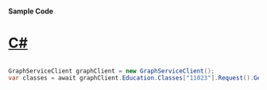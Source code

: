#### Sample Code
# [C#](#tab/Csharp)

```C#

GraphServiceClient graphClient = new GraphServiceClient();
var classes = await graphClient.Education.Classes["11023"].Request().GetAsync();

```